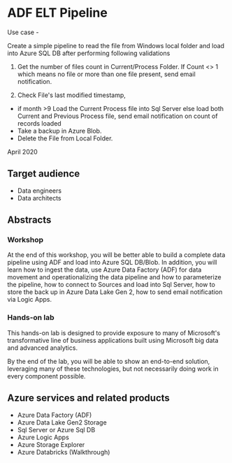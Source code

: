 # ADF ELT Pipeline

Use case -

Create a simple pipeline to read the file from Windows local folder and load into Azure SQL DB after performing following validations

1. Get the number of files count in Current/Process Folder. If Count <> 1 which means no file or more than one file present, send email notification.

2. Check File's last modified timestamp, 
- if month >9 Load the Current Process file into Sql Server else load both Current and Previous Process file, send email notification on count of records loaded
- Take a backup in Azure Blob.
- Delete the File from Local Folder.


April 2020

## Target audience

- Data engineers
- Data architects

## Abstracts

### Workshop

At the end of this workshop, you will be better able to build a complete data pipeline using ADF and load into Azure SQL DB/Blob.
In addition, you will learn how to ingest the data, use Azure Data Factory (ADF) for data movement and operationalizing the data pipeline and how to parameterize the pipeline, how to connect to Sources and load into Sql Server, how to store the back up in Azure Data Lake Gen 2, how to send email notification via Logic Apps.


### Hands-on lab

This hands-on lab is designed to provide exposure to many of Microsoft's transformative line of business applications built using Microsoft big data and advanced analytics.

By the end of the lab, you will be able to show an end-to-end solution, leveraging many of these technologies, but not necessarily doing work in every component possible.

## Azure services and related products

- Azure Data Factory (ADF)
- Azure Data Lake Gen2 Storage
- Sql Server or Azure Sql DB
- Azure Logic Apps
- Azure Storage Explorer
- Azure Databricks (Walkthrough)
